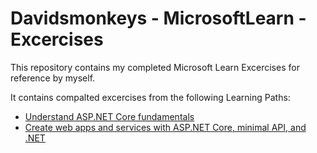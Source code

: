 # Davidsmonkeys - MicrosoftLearn - Excercises

This repository contains my completed Microsoft Learn Excercises for reference by myself. 

It contains compalted excercises from the following Learning Paths:

- [Understand ASP.NET Core fundamentals](https://github.com/user-attachments/assets/3c969fee-774a-496e-94ce-d0f27e1e827e)
- [Create web apps and services with ASP.NET Core, minimal API, and .NET](https://github.com/user-attachments/assets/d377747d-2a0d-4e2c-bc79-a4f4f3d28d98)

